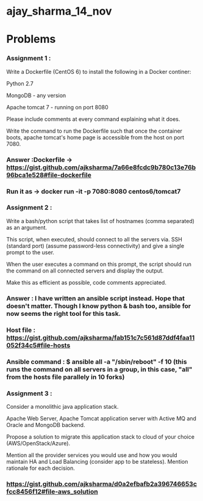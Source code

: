 # ajay_sharma_14_nov
  

# Problems

### Assignment 1 :

Write a Dockerfile (CentOS 6) to install the following in a Docker continer:

Python 2.7

MongoDB - any version

Apache tomcat 7 - running on port 8080

Please include comments at every command explaining what it does.

Write the command to run the Dockerfile such that once the container boots, apache tomcat's home page is accessible from the host on port 7080.
### Answer :Dockerfile -> https://gist.github.com/ajksharma/7a66e8fcdc9b780c13e76b96bca1e528#file-dockerfile
### Run it as -> docker run -it -p 7080:8080 centos6/tomcat7

### Assignment 2 :

Write a bash/python script that takes list of hostnames (comma separated) as an argument.

This script, when executed, should connect to all the servers via. SSH (standard port) (assume password-less connectivity) and give a single prompt to the user.

When the user executes a command on this prompt, the script should run the command on all connected servers and display the output.

Make this as efficient as possible, code comments appreciated.

### Answer : I have written an ansible script instead. Hope that doesn't matter. Though I know python & bash too, ansible for now seems the right tool for this task.
### Host file : https://gist.github.com/ajksharma/fab151c7c561d87ddf4faa11052f34c5#file-hosts
### Ansible command : $ ansible all -a "/sbin/reboot" -f 10     (this runs the command on all servers in a group, in this case, "all" from the hosts file parallely in 10 forks)


### Assignment 3 :

Consider a monolithic java application stack.

Apache Web Server, Apache Tomcat application server with Active MQ and Oracle and MongoDB backend.

Propose a solution to migrate this application stack to cloud of your choice (AWS/OpenStack/Azure).

Mention all the provider services you would use and how you would maintain HA and Load Balancing (consider app to be stateless). Mention rationale for each decision.

### https://gist.github.com/ajksharma/d0a2efbafb2a396746653cfcc8456f12#file-aws_solution
